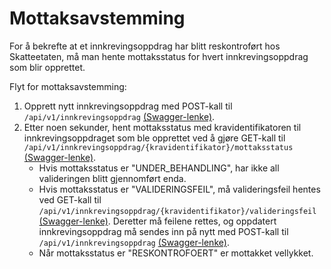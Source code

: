 # Mottaksavstemming

For å bekrefte at et innkrevingsoppdrag har blitt reskontroført hos Skatteetaten, må man hente mottaksstatus for hvert
innkrevingsoppdrag som blir opprettet.

Flyt for mottaksavstemming:
1. Opprett nytt innkrevingsoppdrag med POST-kall til `/api/v1/innkrevingsoppdrag` 
[(Swagger-lenke)](https://app.swaggerhub.com/apis/JAKOBLADEKIRBYSTENVA/Innkreving_av_krav_for_offentlige_oppdragsgivere/1.1.21#/Innkrevingsoppdrag/opprettInnkrevingsoppdrag).
2. Etter noen sekunder, hent mottaksstatus med kravidentifikatoren til innkrevingsoppdraget som ble opprettet ved å 
gjøre GET-kall til `/api/v1/innkrevingsoppdrag/{kravidentifikator}/mottaksstatus`
   [(Swagger-lenke)](https://app.swaggerhub.com/apis/JAKOBLADEKIRBYSTENVA/Innkreving_av_krav_for_offentlige_oppdragsgivere/1.1.21#/Mottaksstatus/getMottaksstatus).
   * Hvis mottaksstatus er "UNDER_BEHANDLING", har ikke all valideringen blitt gjennomført enda.
   * Hvis mottaksstatus er "VALIDERINGSFEIL", må valideringsfeil hentes ved GET-kall til 
   `/api/v1/innkrevingsoppdrag/{kravidentifikator}/valideringsfeil`
     [(Swagger-lenke)](https://app.swaggerhub.com/apis/JAKOBLADEKIRBYSTENVA/Innkreving_av_krav_for_offentlige_oppdragsgivere/1.1.21#/Valideringsfeil/getValideringsfeil).
   Deretter må feilene rettes, og oppdatert innkrevingsoppdrag må sendes inn på nytt med POST-kall til
   `/api/v1/innkrevingsoppdrag` [(Swagger-lenke)](https://app.swaggerhub.com/apis/JAKOBLADEKIRBYSTENVA/Innkreving_av_krav_for_offentlige_oppdragsgivere/1.1.21#/Innkrevingsoppdrag/opprettInnkrevingsoppdrag).
   * Når mottaksstatus er "RESKONTROFOERT" er mottakket vellykket.
